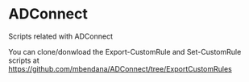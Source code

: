 # ADConnect
 Scripts related with ADConnect

You can clone/donwload the Export-CustomRule and Set-CustomRule scripts at https://github.com/mbendana/ADConnect/tree/ExportCustomRules
